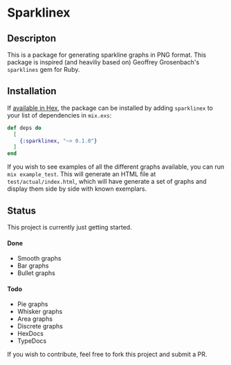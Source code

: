 # Sparklinex

## Descripton

This is a package for generating sparkline graphs in PNG format. This package is inspired (and heaviliy 
based on) Geoffrey Grosenbach's `sparklines` gem for Ruby.

## Installation

If [available in Hex](https://hex.pm/docs/publish), the package can be installed
by adding `sparklinex` to your list of dependencies in `mix.exs`:

```elixir
def deps do
  [
    {:sparklinex, "~> 0.1.0"}
  ]
end
```

If you wish to see examples of all the different graphs available, you can run `mix example_test`. 
This will generate an HTML file at `test/actual/index.html`, which will have generate a set of graphs 
and display them side by side with known exemplars.

## Status

This project is currently just getting started.

#### Done
- Smooth graphs
- Bar graphs
- Bullet graphs

#### Todo
- Pie graphs
- Whisker graphs 
- Area graphs
- Discrete graphs
- HexDocs
- TypeDocs


If you wish to contribute, feel free to fork this project and submit a PR.

